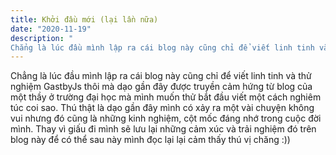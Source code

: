 ```yaml
---
title: Khởi đầu mới (lại lần nữa)
date: "2020-11-19"
description: "
Chẳng là lúc đầu mình lập ra cái blog này cũng chỉ để viết linh tinh và thử nghiệm GastbyJs thôi mà dạo gần đây được truyền cảm hứng từ blog của một thầy ở trường đại học mà mình muốn thử bắt đầu viết một cách nghiêm túc coi sao..."
---
```


Chẳng là lúc đầu mình lập ra cái blog này cũng chỉ để viết linh tinh và thử nghiệm GastbyJs thôi mà dạo gần đây được truyền cảm hứng từ blog của một thầy ở trường đại học mà mình muốn thử bắt đầu viết một cách nghiêm túc coi sao. Thú thật là dạo gần đây mình có xảy ra một vài chuyện không vui nhưng đó cũng là những kinh nghiệm, cột mốc đáng nhớ trong cuộc đời mình. Thay vì giấu đi mình sẽ lưu lại những cảm xúc và trải nghiệm đó trên blog này để có thể sau này mình đọc lại lại cảm thấy thú vị chăng :))
